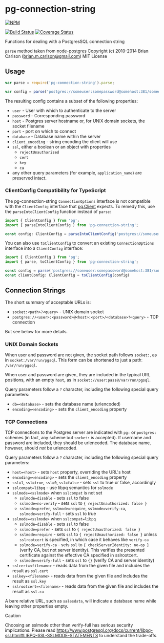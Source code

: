 pg-connection-string
====================

[![NPM](https://nodei.co/npm/pg-connection-string.png?compact=true)](https://nodei.co/npm/pg-connection-string/)

[![Build Status](https://travis-ci.org/iceddev/pg-connection-string.svg?branch=master)](https://travis-ci.org/iceddev/pg-connection-string)
[![Coverage Status](https://coveralls.io/repos/github/iceddev/pg-connection-string/badge.svg?branch=master)](https://coveralls.io/github/iceddev/pg-connection-string?branch=master)

Functions for dealing with a PostgresSQL connection string

`parse` method taken from [node-postgres](https://github.com/brianc/node-postgres.git)
Copyright (c) 2010-2014 Brian Carlson (brian.m.carlson@gmail.com)
MIT License

## Usage

```js
var parse = require('pg-connection-string').parse;

var config = parse('postgres://someuser:somepassword@somehost:381/somedatabase')
```

The resulting config contains a subset of the following properties:

* `user` - User with which to authenticate to the server
* `password` - Corresponding password
* `host` - Postgres server hostname or, for UNIX domain sockets, the socket filename
* `port` - port on which to connect
* `database` - Database name within the server
* `client_encoding` - string encoding the client will use
* `ssl`, either a boolean or an object with properties
  * `rejectUnauthorized`
  * `cert`
  * `key`
  * `ca`
* any other query parameters (for example, `application_name`) are preserved intact.

### ClientConfig Compatibility for TypeScript

The pg-connection-string `ConnectionOptions` interface is not compatible with the `ClientConfig` interface that [pg.Client](https://node-postgres.com/apis/client) expects. To remedy this, use the `parseIntoClientConfig` function instead of `parse`:

```ts
import { ClientConfig } from 'pg';
import { parseIntoClientConfig } from 'pg-connection-string';

const config: ClientConfig = parseIntoClientConfig('postgres://someuser:somepassword@somehost:381/somedatabase')
```

You can also use `toClientConfig` to convert an existing `ConnectionOptions` interface into a `ClientConfig` interface:

```ts
import { ClientConfig } from 'pg';
import { parse, toClientConfig } from 'pg-connection-string';

const config = parse('postgres://someuser:somepassword@somehost:381/somedatabase')
const clientConfig: ClientConfig = toClientConfig(config)
```

## Connection Strings

The short summary of acceptable URLs is:

 * `socket:<path>?<query>` - UNIX domain socket
 * `postgres://<user>:<password>@<host>:<port>/<database>?<query>` - TCP connection

But see below for more details.

### UNIX Domain Sockets

When user and password are not given, the socket path follows `socket:`, as in `socket:/var/run/pgsql`.
This form can be shortened to just a path: `/var/run/pgsql`.

When user and password are given, they are included in the typical URL positions, with an empty `host`, as in `socket://user:pass@/var/run/pgsql`.

Query parameters follow a `?` character, including the following special query parameters:

 * `db=<database>` - sets the database name (urlencoded)
 * `encoding=<encoding>` - sets the `client_encoding` property

### TCP Connections

TCP connections to the Postgres server are indicated with `pg:` or `postgres:` schemes (in fact, any scheme but `socket:` is accepted).
If username and password are included, they should be urlencoded.
The database name, however, should *not* be urlencoded.

Query parameters follow a `?` character, including the following special query parameters:
 * `host=<host>` - sets `host` property, overriding the URL's host
 * `encoding=<encoding>` - sets the `client_encoding` property
 * `ssl=1`, `ssl=true`, `ssl=0`, `ssl=false` - sets `ssl` to true or false, accordingly
 * `sslcompat=libpq` - use libpq semantics for `sslmode`
 * `sslmode=<sslmode>` when `sslcompat` is not set
   * `sslmode=disable` - sets `ssl` to false
   * `sslmode=no-verify` - sets `ssl` to `{ rejectUnauthorized: false }`
   * `sslmode=prefer`, `sslmode=require`, `sslmode=verify-ca`, `sslmode=verify-full` - sets `ssl` to true
 * `sslmode=<sslmode>` when `sslcompat=libpq`
   * `sslmode=disable` - sets `ssl` to false
   * `sslmode=prefer` - sets `ssl` to `{ rejectUnauthorized: false }`
   * `sslmode=require` - sets `ssl` to `{ rejectUnauthorized: false }` unless `sslrootcert` is specified, in which case it behaves like `verify-ca`
   * `sslmode=verify-ca` - sets `ssl` to `{ checkServerIdentity: no-op }` (verify CA, but not server identity). This verifies the presented certificate against the effective CA specified in sslrootcert.
   * `sslmode=verify-full` - sets `ssl` to `{}` (verify CA and server identity)
 * `sslcert=<filename>` - reads data from the given file and includes the result as `ssl.cert`
 * `sslkey=<filename>` - reads data from the given file and includes the result as `ssl.key`
 * `sslrootcert=<filename>` - reads data from the given file and includes the result as `ssl.ca`

A bare relative URL, such as `salesdata`, will indicate a database name while leaving other properties empty.

> [!CAUTION]
> Choosing an sslmode other than verify-full has serious security implications. Please read https://www.postgresql.org/docs/current/libpq-ssl.html#LIBPQ-SSL-SSLMODE-STATEMENTS to understand the trade-offs.

